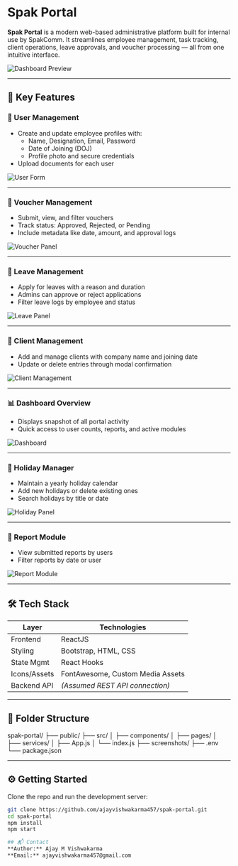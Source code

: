 # Spak Portal

**Spak Portal** is a modern web-based administrative platform built for internal use by SpakComm. It streamlines employee management, task tracking, client operations, leave approvals, and voucher processing — all from one intuitive interface.

![Dashboard Preview](./screenshot/2.png)

---

## 🚀 Key Features

### 👤 User Management
- Create and update employee profiles with:
  - Name, Designation, Email, Password
  - Date of Joining (DOJ)
  - Profile photo and secure credentials
- Upload documents for each user

![User Form](./screenshot/21.png)

---

### 🧾 Voucher Management
- Submit, view, and filter vouchers
- Track status: Approved, Rejected, or Pending
- Include metadata like date, amount, and approval logs

![Voucher Panel](./screenshot/5.png)

---

### 📅 Leave Management
- Apply for leaves with a reason and duration
- Admins can approve or reject applications
- Filter leave logs by employee and status

![Leave Panel](./screenshot/9.png)

---

### 🏢 Client Management
- Add and manage clients with company name and joining date
- Update or delete entries through modal confirmation

![Client Management](./screenshot/1.png)

---

### 📊 Dashboard Overview
- Displays snapshot of all portal activity
- Quick access to user counts, reports, and active modules

![Dashboard](./screenshot/2.png)

---

### 📆 Holiday Manager
- Maintain a yearly holiday calendar
- Add new holidays or delete existing ones
- Search holidays by title or date

![Holiday Panel](./screenshot/4.png)

---

### 📝 Report Module
- View submitted reports by users
- Filter reports by date or user

![Report Module](./screenshot/7.png)

---

## 🛠 Tech Stack

| Layer        | Technologies                     |
|--------------|----------------------------------|
| Frontend     | ReactJS                          |
| Styling      | Bootstrap, HTML, CSS             |
| State Mgmt   | React Hooks                      |
| Icons/Assets | FontAwesome, Custom Media Assets |
| Backend API  | *(Assumed REST API connection)*  |

---

## 📁 Folder Structure
spak-portal/
├── public/
├── src/
│ ├── components/
│ ├── pages/
│ ├── services/
│ ├── App.js
│ └── index.js
├── screenshots/
├── .env
└── package.json


---

## ⚙️ Getting Started

Clone the repo and run the development server:

```bash
git clone https://github.com/ajayvishwakarma457/spak-portal.git
cd spak-portal
npm install
npm start

## 📬 Contact
**Author:** Ajay M Vishwakarma  
**Email:** ajayvishwakarma457@gmail.com

